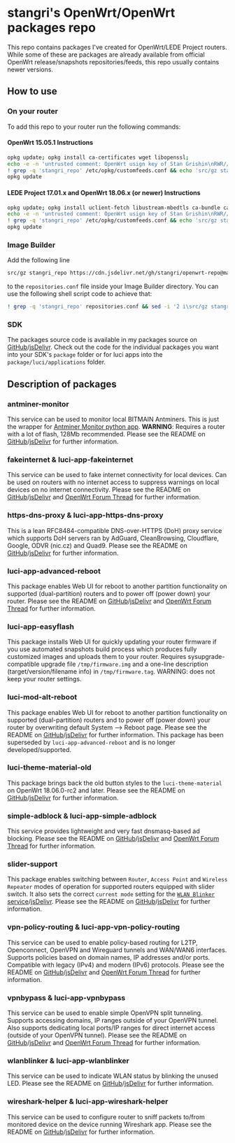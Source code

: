 # stangri's OpenWrt/OpenWrt packages repo

This repo contains packages I've created for OpenWrt/LEDE Project routers. While some of these are packages are already available from official OpenWrt release/snapshots repositories/feeds, this repo usually contains newer versions.

## How to use

### On your router

To add this repo to your router run the following commands:

#### OpenWrt 15.05.1 Instructions

```sh
opkg update; opkg install ca-certificates wget libopenssl;
echo -e -n 'untrusted comment: OpenWrt usign key of Stan Grishin\nRWR//HUXxMwMVnx7fESOKO7x8XoW4/dRidJPjt91hAAU2L59mYvHy0Fa\n' > /tmp/stangri-repo.pub && opkg-key add /tmp/stangri-repo.pub
! grep -q 'stangri_repo' /etc/opkg/customfeeds.conf && echo 'src/gz stangri_repo https://cdn.jsdelivr.net/gh/stangri/openwrt-repo@master' >> /etc/opkg/customfeeds.conf
opkg update
```

#### LEDE Project 17.01.x and OpenWrt 18.06.x (or newer) Instructions

```sh
opkg update; opkg install uclient-fetch libustream-mbedtls ca-bundle ca-certificates;
echo -e -n 'untrusted comment: OpenWrt usign key of Stan Grishin\nRWR//HUXxMwMVnx7fESOKO7x8XoW4/dRidJPjt91hAAU2L59mYvHy0Fa\n' > /tmp/stangri-repo.pub && opkg-key add /tmp/stangri-repo.pub
! grep -q 'stangri_repo' /etc/opkg/customfeeds.conf && echo 'src/gz stangri_repo https://cdn.jsdelivr.net/gh/stangri/openwrt-repo@master' >> /etc/opkg/customfeeds.conf
opkg update
```

### Image Builder

Add the following line

```sh
src/gz stangri_repo https://cdn.jsdelivr.net/gh/stangri/openwrt-repo@master
```

to the ```repositories.conf``` file inside your Image Builder directory. You can use the following shell script code to achieve that:

```sh
! grep -q 'stangri_repo' repositories.conf && sed -i '2 i\src/gz stangri_repo https://cdn.jsdelivr.net/gh/stangri/openwrt-repo@master' repositories.conf
```

### SDK

The packages source code is available in my packages source on [GitHub](https://github.com/stangri/openwrt_packages)/[jsDelivr](https://cdn.jsdelivr.net/gh/stangri/openwrt_packages@master/). Check out the code for the individual packages you want into your SDK's ```package``` folder or for luci apps into the ```package/luci/applications``` folder.

## Description of packages

### antminer-monitor

This service can be used to monitor local BITMAIN Antminers. This is just the wrapper for [Antminer Monitor python app](https://github.com/anselal/antminer-monitor). **WARNING**: Requires a router with a lot of flash, 128Mb recommended. Please see the README on [GitHub](https://github.com/stangri/openwrt_packages/blob/master/antminer-monitor/files/README.md)/[jsDelivr](https://cdn.jsdelivr.net/gh/stangri/openwrt_packages@master/antminer-monitor/files/README.md) for further information.

### fakeinternet & luci-app-fakeinternet

This service can be used to fake internet connectivity for local devices.
Can be used on routers with no internet access to suppress warnings on local devices on no internet connectivity. Please see the README on [GitHub](https://github.com/stangri/openwrt_packages/blob/master/fakeinternet/files/README.md)/[jsDelivr](https://cdn.jsdelivr.net/gh/stangri/openwrt_packages@master/fakeinternet/files/README.md) and [OpenWrt Forum Thread](https://forum.openwrt.org/t/fakeinternet-service-package-wip/924) for further information.

### https-dns-proxy & luci-app-https-dns-proxy

This is a lean RFC8484-compatible DNS-over-HTTPS (DoH) proxy service which supports DoH servers ran by AdGuard, CleanBrowsing, Cloudflare, Google, ODVR (nic.cz) and Quad9. Please see the README on [GitHub](https://github.com/stangri/openwrt_packages/blob/master/https-dns-proxy/files/README.md)/[jsDelivr](https://cdn.jsdelivr.net/gh/stangri/openwrt_packages@master/https-dns-proxy/files/README.md) for further information.

### luci-app-advanced-reboot

This package enables Web UI for reboot to another partition functionality on supported (dual-partition) routers and to power off (power down) your router. Please see the README on [GitHub](https://github.com/stangri/openwrt_packages/blob/master/luci-app-advanced-reboot/README.md)/[jsDelivr](https://cdn.jsdelivr.net/gh/stangri/openwrt_packages@master/luci-app-advanced-reboot/files/README.md) and [OpenWrt Forum Thread](https://forum.openwrt.org/t/web-ui-to-reboot-to-another-partition-for-dual-partition-routers/3423) for further information.

### luci-app-easyflash

This package installs Web UI for quickly updating your router firmware if you use automated snapshots build process which produces fully customized images and uploads them to your router. Requires sysupgrade-compatible upgrade file ```/tmp/firmware.img``` and a one-line description (target/version/filename info) in ```/tmp/firmware.tag```. WARNING: does not keep your router settings.

### luci-mod-alt-reboot

This package enables Web UI for reboot to another partition functionality on supported (dual-partition) routers and to power off (power down) your router by overwriting default System --> Reboot page. Please see the README on [GitHub](https://github.com/stangri/openwrt_packages/blob/master/luci-mod-alt-reboot/README.md)/[jsDelivr](https://cdn.jsdelivr.net/gh/stangri/openwrt_packages@master/luci-mod-alt-reboot/files/README.md) for further information. This package has been superseded by ```luci-app-advanced-reboot``` and is no longer developed/supported.

### luci-theme-material-old

This package brings back the old button styles to the ```luci-theme-material``` on OpenWrt 18.06.0-rc2 and later. Please see the README on [GitHub](https://github.com/stangri/openwrt_packages/blob/master/luci-theme-material-old/README.md)/[jsDelivr](https://cdn.jsdelivr.net/gh/stangri/openwrt_packages@master/luci-theme-material-old/files/README.md) for further information.

### simple-adblock & luci-app-simple-adblock

This service provides lightweight and very fast dnsmasq-based ad blocking. Please see the README on [GitHub](https://github.com/stangri/openwrt_packages/blob/master/simple-adblock/files/README.md)/[jsDelivr](https://cdn.jsdelivr.net/gh/stangri/openwrt_packages@master/simple-adblock/files/README.md) and [OpenWrt Forum Thread](https://forum.openwrt.org/t/simple-adblock-fast-lightweight-and-fully-uci-luci-configurable-ad-blocking/1327) for further information.

### slider-support

This package enables switching between ```Router```, ```Access Point``` and ```Wireless Repeater``` modes of operation for supported routers equipped with slider switch. It also sets the correct ```current mode``` setting for the [```WLAN Blinker``` service](https://github.com/stangri/openwrt_packages/blob/master/wlanblinker/files/README.md)/[jsDelivr](https://cdn.jsdelivr.net/gh/stangri/openwrt_packages@master/wlanblinker/files/README.md). Please see the README on [GitHub](https://github.com/stangri/openwrt_packages/blob/master/slider-support/files/README.md)/[jsDelivr](https://cdn.jsdelivr.net/gh/stangri/openwrt_packages@master/slider-support/files/README.md) for further information.

### vpn-policy-routing & luci-app-vpn-policy-routing

This service can be used to enable policy-based routing for L2TP, Openconnect, OpenVPN and Wireguard tunnels and WAN/WAN6 interfaces. Supports policies based on domain names, IP addresses and/or ports. Compatible with legacy (IPv4) and modern (IPv6) protocols. Please see the README on [GitHub](https://github.com/stangri/openwrt_packages/blob/master/vpn-policy-routing/files/README.md)/[jsDelivr](https://cdn.jsdelivr.net/gh/stangri/openwrt_packages@master/vpn-policy-routing/files/README.md) and [OpenWrt Forum Thread](https://forum.openwrt.org/t/vpn-policy-based-routing-web-ui-discussion/10389) for further information.

### vpnbypass & luci-app-vpnbypass

This service can be used to enable simple OpenVPN split tunneling. Supports accessing domains, IP ranges outside of your OpenVPN tunnel. Also supports dedicating local ports/IP ranges for direct internet access (outside of your OpenVPN tunnel). Please see the README on [GitHub](https://github.com/stangri/openwrt_packages/blob/master/vpnbypass/files/README.md)/[jsDelivr](https://cdn.jsdelivr.net/gh/stangri/openwrt_packages@master/vpnbypass/files/README.md) and [OpenWrt Forum Thread](https://forum.openwrt.org/t/vpn-bypass-split-tunneling-service-luci-ui/1106/12) for further information.

### wlanblinker & luci-app-wlanblinker

This service can be used to indicate WLAN status by blinking the unused LED. Please see the README on [GitHub](https://github.com/stangri/openwrt_packages/blob/master/wlanblinker/files/README.md)/[jsDelivr](https://cdn.jsdelivr.net/gh/stangri/openwrt_packages@master/wlanblinker/files/README.md) for further information.

### wireshark-helper & luci-app-wireshark-helper

This service can be used to configure router to sniff packets to/from monitored device on the device running Wireshark app. Please see the README on [GitHub](https://github.com/stangri/openwrt_packages/blob/master/wireshark-helper/files/README.md)/[jsDelivr](https://cdn.jsdelivr.net/gh/stangri/openwrt_packages@master/wireshark-helper/files/README.md) for further information.
